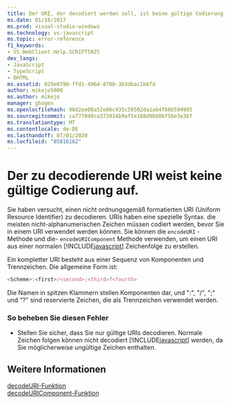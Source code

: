 ```yaml
---
title: Der URI, der decodiert werden soll, ist keine gültige Codierung. Microsoft-Dokumentation
ms.date: 01/18/2017
ms.prod: visual-studio-windows
ms.technology: vs-javascript
ms.topic: error-reference
f1_keywords:
- VS.WebClient.Help.SCRIPT5025
dev_langs:
- JavaScript
- TypeScript
- DHTML
ms.assetid: 029e0790-ffd1-496d-8700-3b3dbac1b6fd
author: mikejo5000
ms.author: mikejo
manager: ghogen
ms.openlocfilehash: 98d2ee08a52e86c435c58502da1ab4f68b594905
ms.sourcegitcommit: ca777040ca372014b9af5e188d9b60bf56e3e36f
ms.translationtype: MT
ms.contentlocale: de-DE
ms.lasthandoff: 07/01/2020
ms.locfileid: "85816162"
---
```

# <a name="the-uri-to-be-decoded-is-not-a-valid-encoding"></a>Der zu decodierende URI weist keine gültige Codierung auf.
Sie haben versucht, einen nicht ordnungsgemäß formatierten URI (Uniform Resource Identifier) zu decodieren. URIs haben eine spezielle Syntax. die meisten nicht-alphanumerischen Zeichen müssen codiert werden, bevor Sie in einem URI verwendet werden können. Sie können die `encodeURI` -Methode und die- `encodeURIComponent` Methode verwenden, um einen URI aus einer normalen [!INCLUDE[javascript](../../javascript/includes/javascript-md.md)] Zeichenfolge zu erstellen.  
  
 Ein kompletter URI besteht aus einer Sequenz von Komponenten und Trennzeichen. Die allgemeine Form ist:  
  
```JavaScript  
<Scheme>:<first>/<second>;<third>?<fourth>  
```  
  
 Die Namen in spitzen Klammern stellen Komponenten dar, und ":", "/", ";" und "?" sind reservierte Zeichen, die als Trennzeichen verwendet werden.  
  
### <a name="to-correct-this-error"></a>So beheben Sie diesen Fehler  
  
- Stellen Sie sicher, dass Sie nur gültige URIs decodieren. Normale Zeichen folgen können nicht decodiert [!INCLUDE[javascript](../../javascript/includes/javascript-md.md)] werden, da Sie möglicherweise ungültige Zeichen enthalten.  
  
## <a name="see-also"></a>Weitere Informationen  
 [decodeURI-Funktion](../../javascript/reference/decodeuri-function-javascript.md)   
 [decodeURIComponent-Funktion](../../javascript/reference/decodeuricomponent-function-javascript.md)